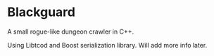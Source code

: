 # Blackguard
A small rogue-like dungeon crawler in C++.

Using Libtcod and Boost serialization library. Will add more info later.
